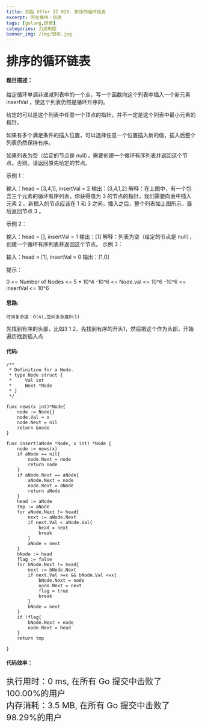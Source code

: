 ```yaml
---
title: 剑指 Offer II 029. 排序的循环链表
excerpt: 所在模块：链表
tags: [golang,链表]
categories: 力扣刷题
banner_img: /img/壁纸.jpg
---
```


### <font size=6px>排序的循环链表</font>

#### 题目描述：

给定循环单调非递减列表中的一个点，写一个函数向这个列表中插入一个新元素 insertVal ，使这个列表仍然是循环升序的。

给定的可以是这个列表中任意一个顶点的指针，并不一定是这个列表中最小元素的指针。

如果有多个满足条件的插入位置，可以选择任意一个位置插入新的值，插入后整个列表仍然保持有序。

如果列表为空（给定的节点是 null），需要创建一个循环有序列表并返回这个节点。否则。请返回原先给定的节点。

 

示例 1：




输入：head = [3,4,1], insertVal = 2
输出：[3,4,1,2]
解释：在上图中，有一个包含三个元素的循环有序列表，你获得值为 3 的节点的指针，我们需要向表中插入元素 2 。新插入的节点应该在 1 和 3 之间，插入之后，整个列表如上图所示，最后返回节点 3 。


示例 2：

输入：head = [], insertVal = 1
输出：[1]
解释：列表为空（给定的节点是 null），创建一个循环有序列表并返回这个节点。
示例 3：

输入：head = [1], insertVal = 0
输出：[1,0]


提示：

0 <= Number of Nodes <= 5 * 10^4
-10^6 <= Node.val <= 10^6
-10^6 <= insertVal <= 10^6



#### 思路:

```
时间复杂度：O(n),空间复杂度O(1)
```

先找到有序的头部，比如3 1 2，先找到有序的开头1，然后把这个作为头部，开始遍历找到插入点

#### 代码:

```golang
/**
 * Definition for a Node.
 * type Node struct {
 *     Val int
 *     Next *Node
 * }
 */

func news(x int)*Node{
    node := Node{}
    node.Val = x
    node.Next = nil
    return &node
}

func insert(aNode *Node, x int) *Node {
    node := news(x)
    if aNode == nil{
        node.Next = node
        return node
    }
    if aNode.Next == aNode{
        aNode.Next = node
        node.Next = aNode
        return aNode
    }
    head := aNode
    tmp := aNode
    for aNode.Next != head{
        next := aNode.Next
        if next.Val < aNode.Val{
            head = next
            break
        }
        aNode = next
    }
    bNode := head
    flag := false
    for bNode.Next != head{
        next := bNode.Next
        if next.Val >=x && bNode.Val <=x{
            bNode.Next = node
            node.Next = next
            flag = true
            break
        }
        bNode = next
    }
    if !flag{
        bNode.Next = node
        node.Next = head
    }
    return tmp

}
```

#### 代码效率：

<p class="note note-primary"; style="font-size:22px">
   执行用时：0 ms, 在所有 Go 提交中击败了100.00%的用户<br>
   内存消耗：3.5 MB, 在所有 Go 提交中击败了98.29%的用户
</p>

